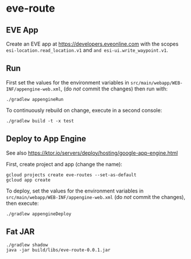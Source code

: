# eve-route

## EVE App

Create an EVE app at https://developers.eveonline.com with the scopes `esi-location.read_location.v1` 
and `and esi-ui.write_waypoint.v1`.

## Run

First set the values for the environment variables in `src/main/webapp/WEB-INF/appengine-web.xml`, 
(do *not* commit the changes) then run with:
```
./gradlew appengineRun
```

To continuously rebuild on change, execute in a second console:
```
./gradlew build -t -x test
```

## Deploy to App Engine

See also https://ktor.io/servers/deploy/hosting/google-app-engine.html

First, create project and app (change the name):
```
gcloud projects create eve-routes --set-as-default
gcloud app create
```

To deploy, set the values for the environment variables in `src/main/webapp/WEB-INF/appengine-web.xml` 
(do *not* commit the changes), then execute:
```
./gradlew appengineDeploy
```

## Fat JAR

```
./gradlew shadow
java -jar build/libs/eve-route-0.0.1.jar
```
